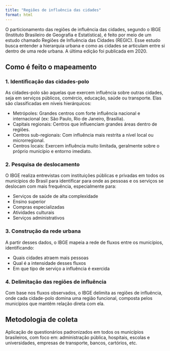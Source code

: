 ```yaml
---
title: "Regiões de influência das cidades"
format: html
---
```


O particionamento das regiões de influência das cidades, segundo o IBGE
(Instituto Brasileiro de Geografia e Estatística), é feito por meio de um estudo
chamado Regiões de Influência das Cidades (REGIC). Esse estudo busca entender a
hierarquia urbana e como as cidades se articulam entre si dentro de uma rede
urbana. A última edição foi publicada em 2020.

## Como é feito o mapeamento

### 1. Identificação das cidades-polo 

As cidades-polo são aquelas que exercem influência sobre outras cidades, seja em
serviços públicos, comércio, educação, saúde ou transporte. Elas são
classificadas em níveis hierárquicos:

- Metrópoles: Grandes centros com forte influência nacional e internacional (ex:
São Paulo, Rio de Janeiro, Brasília).
- Capitais regionais: Centros que influenciam grandes áreas dentro de regiões.
- Centros sub-regionais: Com influência mais restrita a nível local ou
microrregional.
- Centros locais: Exercem influência muito limitada, geralmente sobre o próprio
município e entorno imediato.

### 2. Pesquisa de deslocamento 

O IBGE realiza entrevistas com instituições públicas e privadas em todos os
municípios do Brasil para identificar para onde as pessoas e os serviços se
deslocam com mais frequência, especialmente para:

- Serviços de saúde de alta complexidade
- Ensino superior
- Compras especializadas
- Atividades culturais
- Serviços administrativos

### 3. Construção da rede urbana 

A partir desses dados, o IBGE mapeia a rede de fluxos entre os municípios,
identificando:

- Quais cidades atraem mais pessoas
- Qual é a intensidade desses fluxos
- Em que tipo de serviço a influência é exercida

### 4. Delimitação das regiões de influência 

Com base nos fluxos observados, o IBGE delimita as regiões de influência, onde
cada cidade-polo domina uma região funcional, composta pelos municípios que
mantêm relação direta com ela.

## Metodologia de coleta

Aplicação de questionários padronizados em todos os municípios brasileiros, com
foco em: administração pública, hospitais, escolas e universidades, empresas de
transporte, bancos, cartórios, etc.
